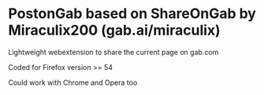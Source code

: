 # PostonGab based on ShareOnGab by Miraculix200 (gab.ai/miraculix)

Lightweight webextension to share the current page on gab.com

Coded for Firefox version >= 54

Could work with Chrome and Opera too
